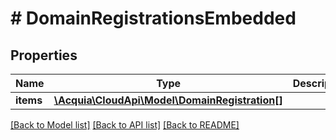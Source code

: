 # # DomainRegistrationsEmbedded

## Properties

Name | Type | Description | Notes
------------ | ------------- | ------------- | -------------
**items** | [**\Acquia\CloudApi\Model\DomainRegistration[]**](DomainRegistration.md) |  | [optional]

[[Back to Model list]](../../README.md#models) [[Back to API list]](../../README.md#endpoints) [[Back to README]](../../README.md)
